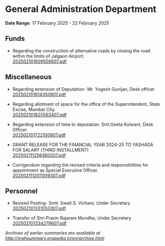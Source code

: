 # General Administration Department

**Date Range**: 17 February 2025 - 22 February 2025


## Funds
- Regarding the construction of alternative roads by closing the road within the limits of Jalgaon Airport.\
  [202502101609556607.pdf](https://gr.maharashtra.gov.in/Site/Upload/Government%20Resolutions/English/202502101609556607.pdf)

## Miscellaneous
- Regarding extension of Deputation- Mr. Yogesh Gunijan, Desk officer\
  [202502101614350907.pdf](https://gr.maharashtra.gov.in/Site/Upload/Government%20Resolutions/English/202502101614350907.pdf)

- Regarding allotment of space for the office of the Superintendent, State Excise, Mumbai City.\
  [202502101825563407.pdf](https://gr.maharashtra.gov.in/Site/Upload/Government%20Resolutions/English/202502101825563407.pdf)

- Regarding extension of time to deputation. Smt.Geeta Kulwant, Desk Officer.\
  [202502101722100807.pdf](https://gr.maharashtra.gov.in/Site/Upload/Government%20Resolutions/English/202502101722100807.pdf)

- GRANT RELEASE FOR THE FINANCIAL YEAR 2024-25 TO YASHADA FOR SALARY (THIRD INSTALLMENT)\
  [202502111256460207.pdf](https://gr.maharashtra.gov.in/Site/Upload/Government%20Resolutions/English/202502111256460207.pdf)

- Corrigendum regarding the revised criteria and responsibilities for appointment as Special Executive Officer.\
  [202502111207009307.pdf](https://gr.maharashtra.gov.in/Site/Upload/Government%20Resolutions/English/202502111207009307.pdf)

## Personnel
- Revised Posting- Smti. Swati S. Vichare, Under Secretary\
  [202502101331053307.pdf](https://gr.maharashtra.gov.in/Site/Upload/Government%20Resolutions/English/202502101331053307.pdf)

- Transfer of Shri Pravin Rajaram Mundhe, Under Secretary\
  [202502101334279607.pdf](https://gr.maharashtra.gov.in/Site/Upload/Government%20Resolutions/English/202502101334279607.pdf)


*Archives of earlier summaries are available at http://mahsummary.orgpedia.in/en/archive.html*